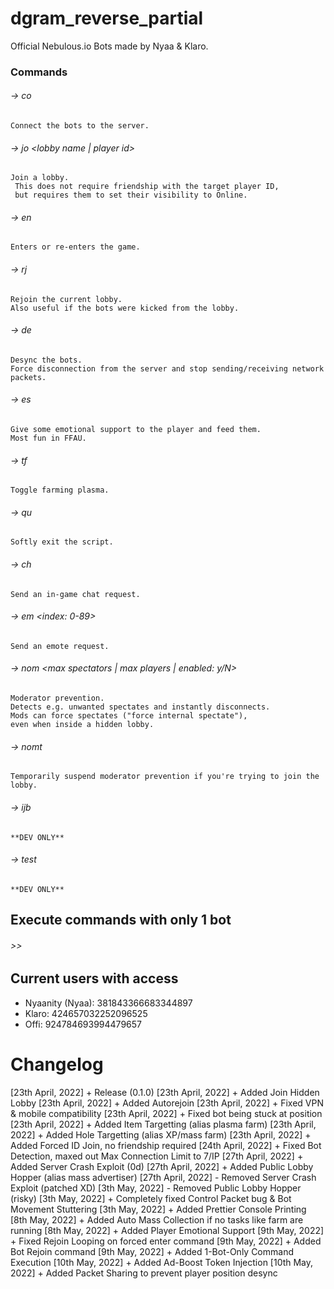# dgram_reverse_partial
Official Nebulous.io Bots made by Nyaa &amp; Klaro.


### Commands
###### -> co
	Connect the bots to the server.


###### -> jo <lobby name | player id>
	Join a lobby.
	 This does not require friendship with the target player ID,
	 but requires them to set their visibility to Online.


###### -> en
	Enters or re-enters the game.


###### -> rj
	Rejoin the current lobby.
	Also useful if the bots were kicked from the lobby.


###### -> de
	Desync the bots.
	Force disconnection from the server and stop sending/receiving network packets.


###### -> es
	Give some emotional support to the player and feed them.
	Most fun in FFAU.


###### -> tf
	Toggle farming plasma.


###### -> qu
	Softly exit the script.


###### -> ch <message>
	Send an in-game chat request.


###### -> em <index: 0-89>
	Send an emote request.


###### -> nom <max spectators | max players | enabled: y/N>
	Moderator prevention.
	Detects e.g. unwanted spectates and instantly disconnects.
	Mods can force spectates ("force internal spectate"),
	even when inside a hidden lobby.


###### -> nomt <timeout>
	Temporarily suspend moderator prevention if you're trying to join the lobby.


###### -> ijb <token>
	**DEV ONLY**


###### -> test
	**DEV ONLY**


## Execute commands with only 1 bot
###### <bot name> >> <command>


## Current users with access
* Nyaanity (Nyaa): 381843366683344897
* Klaro: 424657032252096525
* Offi: 924784693994479657


# Changelog
[23th April, 2022] + Release (0.1.0)
[23th April, 2022] + Added Join Hidden Lobby
[23th April, 2022] + Added Autorejoin
[23th April, 2022] + Fixed VPN & mobile compatibility
[23th April, 2022] + Fixed bot being stuck at position
[23th April, 2022] + Added Item Targetting (alias plasma farm)
[23th April, 2022] + Added Hole Targetting (alias XP/mass farm)
[23th April, 2022] + Added Forced ID Join, no friendship required
[24th April, 2022] + Fixed Bot Detection, maxed out Max Connection Limit to 7/IP
[27th April, 2022] + Added Server Crash Exploit (0d)
[27th April, 2022] + Added Public Lobby Hopper (alias mass advertiser)
[27th April, 2022] - Removed Server Crash Exploit (patched XD)
[3th May, 2022] - Removed Public Lobby Hopper (risky)
[3th May, 2022] + Completely fixed Control Packet bug & Bot Movement Stuttering
[3th May, 2022] + Added Prettier Console Printing
[8th May, 2022] + Added Auto Mass Collection if no tasks like farm are running
[8th May, 2022] + Added Player Emotional Support
[9th May, 2022] + Fixed Rejoin Looping on forced enter command
[9th May, 2022] + Added Bot Rejoin command
[9th May, 2022] + Added 1-Bot-Only Command Execution
[10th May, 2022] + Added Ad-Boost Token Injection
[10th May, 2022] + Added Packet Sharing to prevent player position desync


